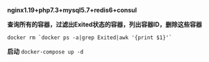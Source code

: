 **nginx1.19+php7.3+mysql5.7+redis6+consul**


**查询所有的容器，过滤出Exited状态的容器，列出容器ID，删除这些容器**

``docker rm `docker ps -a|grep Exited|awk '{print $1}'`     ``



**启动**
``docker-compose up -d``